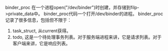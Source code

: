 binder_proc 在一个进程open("/dev/binder")时创建，并存储到filp->private_data中。
binder_proc代码一个打开/dev/binder的进程。
binder_proc记录了很多信息，包括但不限于：
1. task_struct, 从current获得。
2. todo, 这是一个待处理事务列表。对于服务端进程来讲，它是请求列表。对于客户端来讲，它是响应列表。
